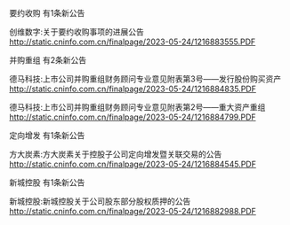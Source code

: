 要约收购 有1条新公告 

创维数字:关于要约收购事项的进展公告 http://static.cninfo.com.cn/finalpage/2023-05-24/1216883555.PDF 

并购重组 有2条新公告 

德马科技:上市公司并购重组财务顾问专业意见附表第3号——发行股份购买资产 http://static.cninfo.com.cn/finalpage/2023-05-24/1216884835.PDF 

德马科技:上市公司并购重组财务顾问专业意见附表第2号——重大资产重组 http://static.cninfo.com.cn/finalpage/2023-05-24/1216884799.PDF 

定向增发 有1条新公告 

方大炭素:方大炭素关于控股子公司定向增发暨关联交易的公告 http://static.cninfo.com.cn/finalpage/2023-05-24/1216884545.PDF 

新城控股 有1条新公告 

新城控股:新城控股关于公司股东部分股权质押的公告 http://static.cninfo.com.cn/finalpage/2023-05-24/1216882988.PDF 


